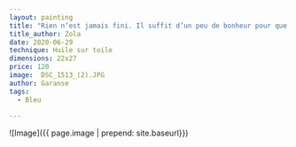 ```yaml
---
layout: painting
title: "Rien n’est jamais fini. Il suffit d’un peu de bonheur pour que tout recommence."      
title_author: Zola
date: 2020-06-29
technique: Huile sur toile
dimensions: 22x27
price: 120
image:  DSC_1513_(2).JPG
author: Garanse
tags:
  - Bleu
  
---
```

![Image]({{ page.image | prepend: site.baseurl}})


